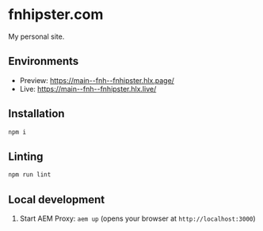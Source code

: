 # fnhipster.com
My personal site.

## Environments
- Preview: https://main--fnh--fnhipster.hlx.page/
- Live: https://main--fnh--fnhipster.hlx.live/

## Installation

```sh
npm i
```

## Linting

```sh
npm run lint
```

## Local development

1. Start AEM Proxy: `aem up` (opens your browser at `http://localhost:3000`)

